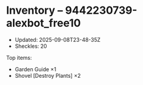 # Inventory – 9442230739-alexbot_free10

- Updated: 2025-09-08T23-48-35Z
- Sheckles: 20

Top items:
- Garden Guide ×1
- Shovel [Destroy Plants] ×2
